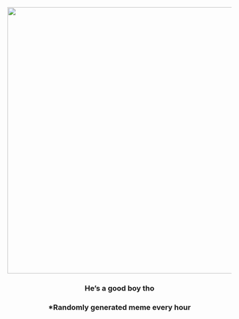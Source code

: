 <p align="center">
        <img src="https://i.redd.it/swfsnjcaf3v91.jpg" width="600" height="600">
        </p>
        <h3 align="center">He’s a good boy tho</h3>
        <h3 align="center">*Randomly generated meme every hour</h3>
    